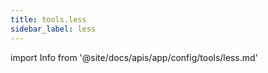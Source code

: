 ```yaml
---
title: tools.less
sidebar_label: less
---
```




import Info from '@site/docs/apis/app/config/tools/less.md'

<Info />
